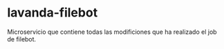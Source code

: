 # lavanda-filebot
Microservicio que contiene todas las modificiones que ha realizado el job de filebot.